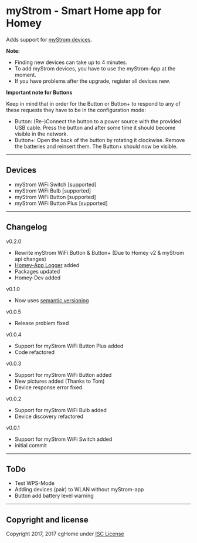 # myStrom - Smart Home app for Homey

Adds support for [myStrom devices](https://mystrom.ch/smart-home/).

**Note:**

* Finding new devices can take up to 4 minutes.
* To add myStrom devices, you have to use the myStrom-App at the moment.
* If you have problems after the upgrade, register all devices new.

**Important note for Buttons**

Keep in mind that in order for the Button or Button+ to respond to any of these requests they have to be in the configuration mode:

* Button: (Re-)Connect the button to a power source with the provided USB cable. Press the button and after some time it should become visible in the network.
* Button+: Open the back of the button by rotating it clockwise. Remove the batteries and reinsert them. The Button+ should now be visible.

---

## Devices

* myStrom WiFi Switch       [supported]
* myStrom WiFi Bulb         [supported]
* myStrom WiFi Button       [supported]
* myStrom WiFi Button Plus  [supported]

---

## Changelog

v0.2.0

* Rewrite myStrom WiFi Button & Button+ (Due to Homey v2 & myStrom api changes)
* [Homey-App Logger](https://community.athom.com/t/how-to-integrate-a-homey-app-logger-to-your-app-for-a-simple-global-logger-in-homey) added
* Packages updated
* Homey-Dev added

v0.1.0

* Now uses [semantic versioning](https://semver.org/)

v0.0.5

* Release problem fixed

v0.0.4

* Support for myStrom WiFi Button Plus added
* Code refactored

v0.0.3

* Support for myStrom WiFi Button added
* New pictures added (Thanks to Tom)
* Device response error fixed

v0.0.2

* Support for myStrom WiFi Bulb added
* Device discovery refactored

v0.0.1

* Support for myStrom WiFi Switch added
* initial commit

---

## ToDo

* Test WPS-Mode
* Adding devices (pair) to WLAN without myStrom-app
* Button add battery level warning

---

## Copyright and license

Copyright 2017, 2017 cgHome under [ISC License](LICENSE)